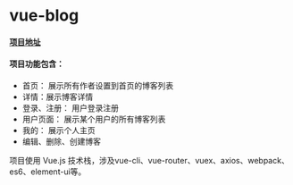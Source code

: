 # vue-blog

#### [项目地址](https://tinet-xuqn.github.io/blog-vue/)

#### 项目功能包含：

- 首页： 展示所有作者设置到首页的博客列表
- 详情：展示博客详情
- 登录、注册： 用户登录注册
- 用户页面： 展示某个用户的所有博客列表
- 我的： 展示个人主页
- 编辑、删除、创建博客

项目使用 Vue.js 技术栈，涉及vue-cli、vue-router、vuex、axios、webpack、es6、element-ui等。